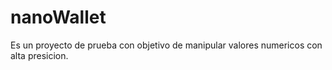 # nanoWallet

Es un proyecto de prueba con objetivo de manipular valores numericos con alta presicion.
